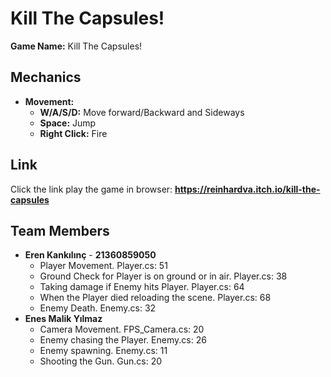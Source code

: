 # Kill The Capsules!

**Game Name:** Kill The Capsules!   

## Mechanics

- **Movement:**
  - **W/A/S/D:**  Move forward/Backward and Sideways
  - **Space:** Jump
  - **Right Click:** Fire

## Link
  Click the link play the game in browser:
  **https://reinhardva.itch.io/kill-the-capsules**

## Team Members
  - **Eren Kankılınç** - **21360859050**
    * Player Movement. Player.cs: 51 
    * Ground Check for Player is on ground or in air. Player.cs: 38
    * Taking damage if Enemy hits Player. Player.cs: 64
    * When the Player died reloading the scene. Player.cs: 68
    * Enemy Death. Enemy.cs: 32
  - **Enes Malik Yılmaz**
    * Camera Movement. FPS_Camera.cs: 20
    * Enemy chasing the Player. Enemy.cs: 26
    * Enemy spawning. Enemy.cs: 11
    * Shooting the Gun. Gun.cs: 20  
